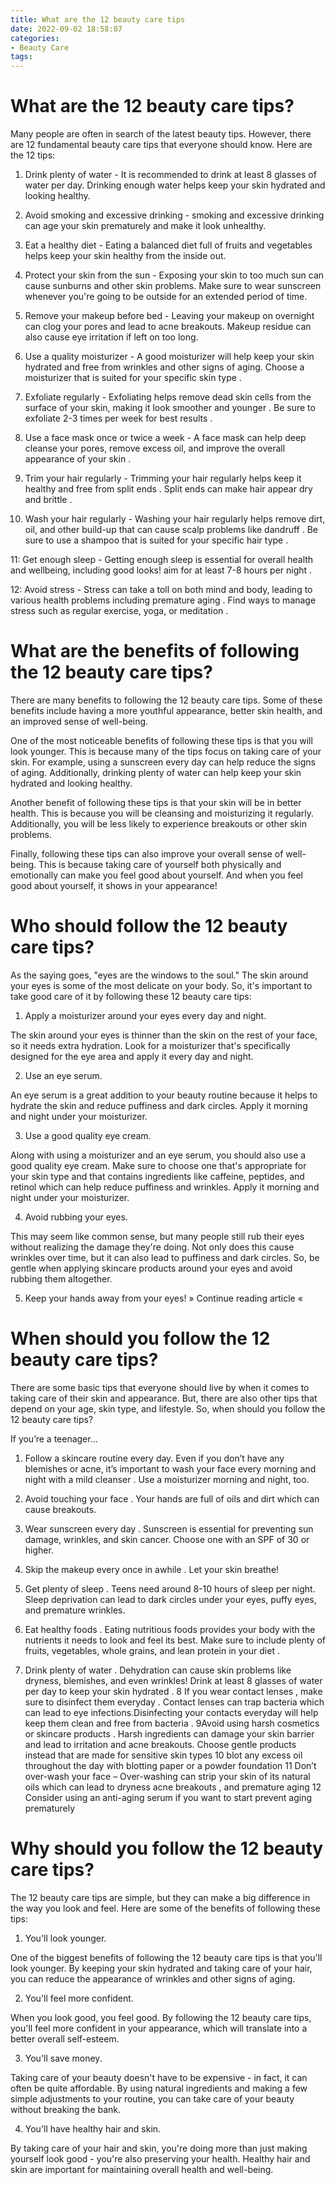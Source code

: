 ```yaml
---
title: What are the 12 beauty care tips
date: 2022-09-02 18:58:07
categories:
- Beauty Care
tags:
---
```



#  What are the 12 beauty care tips?

Many people are often in search of the latest beauty tips. However, there are 12 fundamental beauty care tips that everyone should know. Here are the 12 tips:

1. Drink plenty of water - It is recommended to drink at least 8 glasses of water per day. Drinking enough water helps keep your skin hydrated and looking healthy.

2. Avoid smoking and excessive drinking - smoking and excessive drinking can age your skin prematurely and make it look unhealthy.

3. Eat a healthy diet - Eating a balanced diet full of fruits and vegetables helps keep your skin healthy from the inside out.

4. Protect your skin from the sun - Exposing your skin to too much sun can cause sunburns and other skin problems. Make sure to wear sunscreen whenever you're going to be outside for an extended period of time.

5. Remove your makeup before bed - Leaving your makeup on overnight can clog your pores and lead to acne breakouts. Makeup residue can also cause eye irritation if left on too long.

6. Use a quality moisturizer - A good moisturizer will help keep your skin hydrated and free from wrinkles and other signs of aging. Choose a moisturizer that is suited for your specific skin type .

7. Exfoliate regularly - Exfoliating helps remove dead skin cells from the surface of your skin, making it look smoother and younger . Be sure to exfoliate 2-3 times per week for best results .

8. Use a face mask once or twice a week - A face mask can help deep cleanse your pores, remove excess oil, and improve the overall appearance of your skin .

9. Trim your hair regularly - Trimming your hair regularly helps keep it healthy and free from split ends . Split ends can make hair appear dry and brittle .

10. Wash your hair regularly - Washing your hair regularly helps remove dirt, oil, and other build-up that can cause scalp problems like dandruff . Be sure to use a shampoo that is suited for your specific hair type .

 11: Get enough sleep - Getting enough sleep is essential for overall health and wellbeing, including good looks! aim for at least 7-8 hours per night .  

12: Avoid stress - Stress can take a toll on both mind and body, leading to various health problems including premature aging . Find ways to manage stress such as regular exercise, yoga, or meditation .

#  What are the benefits of following the 12 beauty care tips?

There are many benefits to following the 12 beauty care tips. Some of these benefits include having a more youthful appearance, better skin health, and an improved sense of well-being.

One of the most noticeable benefits of following these tips is that you will look younger. This is because many of the tips focus on taking care of your skin. For example, using a sunscreen every day can help reduce the signs of aging. Additionally, drinking plenty of water can help keep your skin hydrated and looking healthy.

Another benefit of following these tips is that your skin will be in better health. This is because you will be cleansing and moisturizing it regularly. Additionally, you will be less likely to experience breakouts or other skin problems.

Finally, following these tips can also improve your overall sense of well-being. This is because taking care of yourself both physically and emotionally can make you feel good about yourself. And when you feel good about yourself, it shows in your appearance!

#  Who should follow the 12 beauty care tips?

As the saying goes, "eyes are the windows to the soul." The skin around your eyes is some of the most delicate on your body. So, it's important to take good care of it by following these 12 beauty care tips:

1. Apply a moisturizer around your eyes every day and night.

The skin around your eyes is thinner than the skin on the rest of your face, so it needs extra hydration. Look for a moisturizer that's specifically designed for the eye area and apply it every day and night.

2. Use an eye serum.

An eye serum is a great addition to your beauty routine because it helps to hydrate the skin and reduce puffiness and dark circles. Apply it morning and night under your moisturizer.

3. Use a good quality eye cream.

Along with using a moisturizer and an eye serum, you should also use a good quality eye cream. Make sure to choose one that's appropriate for your skin type and that contains ingredients like caffeine, peptides, and retinol which can help reduce puffiness and wrinkles. Apply it morning and night under your moisturizer.

4. Avoid rubbing your eyes.

This may seem like common sense, but many people still rub their eyes without realizing the damage they're doing. Not only does this cause wrinkles over time, but it can also lead to puffiness and dark circles. So, be gentle when applying skincare products around your eyes and avoid rubbing them altogether.

5. Keep your hands away from your eyes!
» Continue reading article «

#  When should you follow the 12 beauty care tips?

There are some basic tips that everyone should live by when it comes to taking care of their skin and appearance. But, there are also other tips that depend on your age, skin type, and lifestyle. So, when should you follow the 12 beauty care tips?

If you’re a teenager…

1. Follow a skincare routine every day. Even if you don’t have any blemishes or acne, it’s important to wash your face every morning and night with a mild cleanser . Use a moisturizer morning and night, too.

2. Avoid touching your face . Your hands are full of oils and dirt which can cause breakouts.

3. Wear sunscreen every day . Sunscreen is essential for preventing sun damage, wrinkles, and skin cancer. Choose one with an SPF of 30 or higher.

4. Skip the makeup every once in awhile . Let your skin breathe!

5. Get plenty of sleep . Teens need around 8-10 hours of sleep per night. Sleep deprivation can lead to dark circles under your eyes, puffy eyes, and premature wrinkles.

6. Eat healthy foods . Eating nutritious foods provides your body with the nutrients it needs to look and feel its best. Make sure to include plenty of fruits, vegetables, whole grains, and lean protein in your diet .

7. Drink plenty of water . Dehydration can cause skin problems like dryness, blemishes, and even wrinkles! Drink at least 8 glasses of water per day to keep your skin hydrated . 
8 If you wear contact lenses , make sure to disinfect them everyday . Contact lenses can trap bacteria which can lead to eye infections.Disinfecting your contacts everyday will help keep them clean and free from bacteria .  9Avoid using harsh cosmetics or skincare products . Harsh ingredients can damage your skin barrier and lead to irritation and acne breakouts. Choose gentle products instead that are made for sensitive skin types 10 blot any excess oil throughout the day with blotting paper or a powder foundation 11 Don’t over-wash your face – Over-washing can strip your skin of its natural oils which can lead to dryness acne breakouts , and premature aging 12 Consider using an anti-aging serum if you want to start prevent aging prematurely









#  Why should you follow the 12 beauty care tips?

The 12 beauty care tips are simple, but they can make a big difference in the way you look and feel. Here are some of the benefits of following these tips:

1) You'll look younger.

One of the biggest benefits of following the 12 beauty care tips is that you'll look younger. By keeping your skin hydrated and taking care of your hair, you can reduce the appearance of wrinkles and other signs of aging.

2) You'll feel more confident.

When you look good, you feel good. By following the 12 beauty care tips, you'll feel more confident in your appearance, which will translate into a better overall self-esteem.

3) You'll save money.

Taking care of your beauty doesn't have to be expensive - in fact, it can often be quite affordable. By using natural ingredients and making a few simple adjustments to your routine, you can take care of your beauty without breaking the bank.

4) You'll have healthy hair and skin.

By taking care of your hair and skin, you're doing more than just making yourself look good - you're also preserving your health. Healthy hair and skin are important for maintaining overall health and well-being.